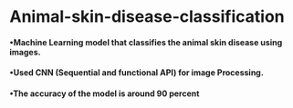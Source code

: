 # Animal-skin-disease-classification
#### •Machine Learning model that classifies the animal skin disease using images.
#### •Used CNN (Sequential and functional API) for image Processing.
#### •The accuracy of the model is around 90 percent
